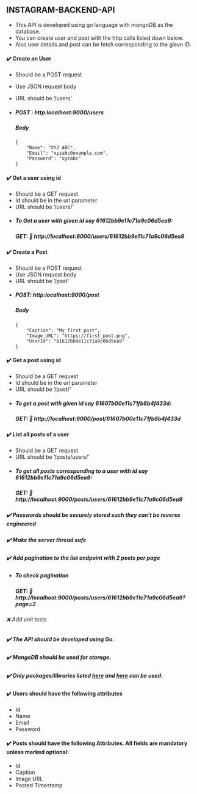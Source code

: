 ## INSTAGRAM-BACKEND-API
- This API is developed using go language with mongoDB as the database. 
- You can create user and post with the http calls listed down below.
- Also user details and post can be fetch corresponding to the gievn ID.
 
 #### :heavy_check_mark: Create an User
- Should be a POST request
- Use JSON request body
- URL should be ‘/users'

- ##### POST : http:localhost:9000/users
  ##### Body 
  ```
  {
      "Name": "XYZ ABC",
      "Email": "xyzabc@example.com",
      "Password": "xyzabc"
  }
  ```

#### :heavy_check_mark: Get a user using id
- Should be a GET request
- Id should be in the url parameter
- URL should be ‘/users/<id here>’
 - ##### To Get a user with given id say 61612bb9e11c71a9c06d5ea9: 
   ##### GET: :link: http://localhost:9000/users/61612bb9e11c71a9c06d5ea9

 
#### :heavy_check_mark: Create a Post
- Should be a POST request
- Use JSON request body
- URL should be ‘/post'
- ##### POST: http:localhost:9000/post
  ##### Body 
  ```
  {
      "Caption": "My first post",
      "Image_URL": "https://first_post.png",
      "UserId": "61612bb9e11c71a9c06d5ea9"
  }
  ```

#### :heavy_check_mark: Get a post using id
- Should be a GET request
- Id should be in the url parameter
- URL should be ‘/post/<id here>’
- ##### To get a post with given id say 61607b00e11c71fb8b4f433d:
  ##### GET: :link: http://localhost:9000/post/61607b00e11c71fb8b4f433d

#### :heavy_check_mark: List all posts of a user
- Should be a GET request
- URL should be ‘/posts/users/<Id here>'
- ##### To get all posts corresponding to a user with id say 61612bb9e11c71a9c06d5ea9:
  ##### GET: :link: http://localhost:9000/posts/users/61612bb9e11c71a9c06d5ea9

##### :heavy_check_mark: Passwords should be securely stored such they can't be reverse engineered

##### :heavy_check_mark: Make the server thread safe

##### :heavy_check_mark: Add pagination to the list endpoint with 2 posts per page
 - ##### To check pagination 
   ##### GET: :link: http://localhost:9000/posts/users/61612bb9e11c71a9c06d5ea9?page=2

 

###### :x: Add unit tests

##### :heavy_check_mark: The API should be developed using Go.

##### :heavy_check_mark: MongoDB should be used for storage.

##### :heavy_check_mark: Only packages/libraries listed [here](https://golang.org/pkg/) and [here](https://pkg.go.dev/go.mongodb.org/mongo-driver@v1.4.0) can be used.


#### :heavy_check_mark: Users should have the following attributes
 - Id
 - Name
 - Email
 - Password

#### :heavy_check_mark: Posts should have the following Attributes. All fields are mandatory unless marked optional:
 - Id
 - Caption
 - Image URL
 - Posted Timestamp
